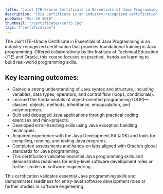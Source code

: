 ```yaml
---
title: "Joint ITE-Oracle Certificate in Essentials of Java Programming "
description: "This Certificate is an industry-recognized certification that provides foundational training in Java programming"
pubDate: "Mar 28 2019"
thumbnail: "/certificates/cert3.jpg"
tags: ["certification"]
---
```


The Joint ITE–Oracle Certificate in Essentials of Java Programming is an industry-recognized certification that provides foundational training in Java programming. Offered collaboratively by the Institute of Technical Education (ITE) and Oracle, this course focuses on practical, hands-on learning to build real-world programming skills.

<h2>Key learning outcomes:</h2>

<ul>
  <li>Gained a strong understanding of Java syntax and structure, including variables, data types, operators, and control flow (loops, conditionals).</li>
  <li>Learned the fundamentals of object-oriented programming (OOP)—classes, objects, methods, inheritance, encapsulation, and polymorphism.</li>
  <li>Built and debugged Java applications through practical coding exercises and mini-projects.</li>
  <li>Developed error-handling skills using Java exception handling techniques.</li>
  <li>Acquired experience with the Java Development Kit (JDK) and tools for compiling, running, and testing Java programs.</li>
  <li>Completed assessments and hands-on labs aligned with Oracle’s global standards for Java programming.</li>
  <li>This certification validates essential Java programming skills and demonstrates readiness for entry-level software development roles or further studies in software engineering.</li>
</ul>

This certification validates essential Java programming skills and demonstrates readiness for entry-level software development roles or further studies in software engineering.
